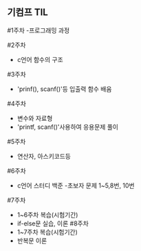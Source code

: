 ## 기컴프 TIL

#1주차
-프로그래밍 과정

#2주차
- c언어 함수의 구조

#3주차
- 'prinf(), scanf()'등 입출력 함수 배움

#4주차
- 변수와 자료형
- 'printf, scanf()'사용하여 응용문제 풀이

#5주차
- 연산자, 아스키코드등

#6주차
- c언어 스터디 백준
 -초보자 문제 1~5,8번, 10번

 #7주차
 - 1~6주차 복습(시험기간)
 - if-else문 실습, 이론
 #8주차
 - 1~7주차 복습(시험기간)
 - 반복문 이론
